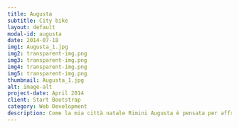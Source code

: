 ```yaml
---
title: Augusta
subtitle: City bike
layout: default
modal-id: augusta
date: 2014-07-18
img1: Augusta_1.jpg
img2: transparent-img.png
img3: transparent-img.png
img4: transparent-img.png
img5: transparent-img.png
thumbnail: Augusta_1.jpg
alt: image-alt
project-date: April 2014
client: Start Bootstrap
category: Web Development
description: Come la mia città natale Rimini Augusta è pensata per affrontare strade bianche, </br> oltre che il pavé, per essere sempre un passo avanti. </br> Una bici per perfetta per ogni occasioni e adatta per tutte le strade, </br> non ti farà passare inosservato.
---
```

